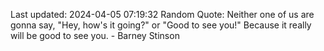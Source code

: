 Last updated: 2024-04-05 07:19:32
Random Quote: Neither one of us are gonna say, "Hey, how's it going?" or "Good to see you!"
Because it really will be good to see you. - Barney Stinson